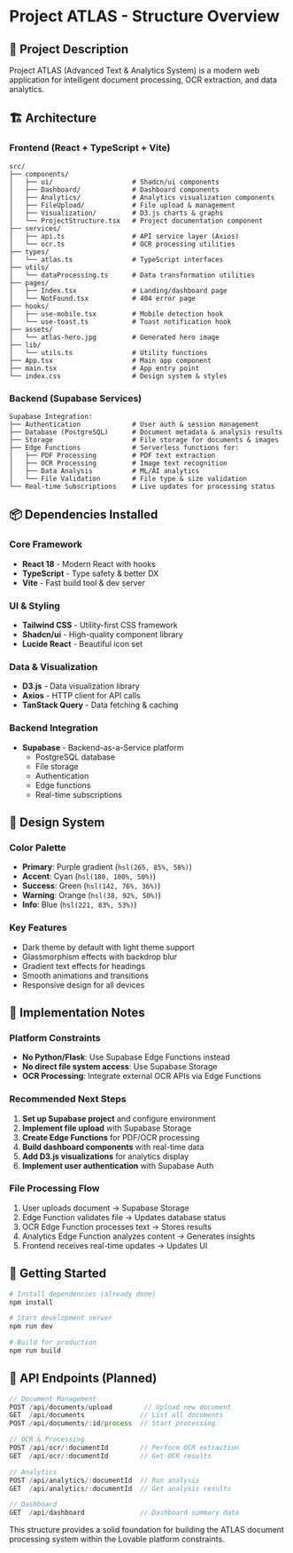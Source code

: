 # Project ATLAS - Structure Overview

## 🚀 Project Description
Project ATLAS (Advanced Text & Analytics System) is a modern web application for intelligent document processing, OCR extraction, and data analytics.

## 🏗️ Architecture

### Frontend (React + TypeScript + Vite)
```
src/
├── components/
│   ├── ui/                    # Shadcn/ui components
│   ├── Dashboard/             # Dashboard components
│   ├── Analytics/             # Analytics visualization components  
│   ├── FileUpload/            # File upload & management
│   ├── Visualization/         # D3.js charts & graphs
│   └── ProjectStructure.tsx   # Project documentation component
├── services/
│   ├── api.ts                 # API service layer (Axios)
│   └── ocr.ts                 # OCR processing utilities
├── types/
│   └── atlas.ts               # TypeScript interfaces
├── utils/
│   └── dataProcessing.ts      # Data transformation utilities
├── pages/
│   ├── Index.tsx              # Landing/dashboard page
│   └── NotFound.tsx           # 404 error page
├── hooks/
│   ├── use-mobile.tsx         # Mobile detection hook
│   └── use-toast.ts           # Toast notification hook
├── assets/
│   └── atlas-hero.jpg         # Generated hero image
├── lib/
│   └── utils.ts               # Utility functions
├── App.tsx                    # Main app component
├── main.tsx                   # App entry point
└── index.css                  # Design system & styles
```

### Backend (Supabase Services)
```
Supabase Integration:
├── Authentication             # User auth & session management
├── Database (PostgreSQL)      # Document metadata & analysis results  
├── Storage                    # File storage for documents & images
├── Edge Functions             # Serverless functions for:
│   ├── PDF Processing         # PDF text extraction
│   ├── OCR Processing         # Image text recognition
│   ├── Data Analysis          # ML/AI analytics
│   └── File Validation        # File type & size validation
└── Real-time Subscriptions    # Live updates for processing status
```

## 📦 Dependencies Installed

### Core Framework
- **React 18** - Modern React with hooks
- **TypeScript** - Type safety & better DX
- **Vite** - Fast build tool & dev server

### UI & Styling  
- **Tailwind CSS** - Utility-first CSS framework
- **Shadcn/ui** - High-quality component library
- **Lucide React** - Beautiful icon set

### Data & Visualization
- **D3.js** - Data visualization library
- **Axios** - HTTP client for API calls
- **TanStack Query** - Data fetching & caching

### Backend Integration
- **Supabase** - Backend-as-a-Service platform
  - PostgreSQL database
  - File storage
  - Authentication
  - Edge functions
  - Real-time subscriptions

## 🎨 Design System

### Color Palette
- **Primary**: Purple gradient (`hsl(265, 85%, 58%)`)
- **Accent**: Cyan (`hsl(180, 100%, 50%)`) 
- **Success**: Green (`hsl(142, 76%, 36%)`)
- **Warning**: Orange (`hsl(38, 92%, 50%)`)
- **Info**: Blue (`hsl(221, 83%, 53%)`)

### Key Features
- Dark theme by default with light theme support
- Glassmorphism effects with backdrop blur
- Gradient text effects for headings
- Smooth animations and transitions
- Responsive design for all devices

## 🔧 Implementation Notes

### Platform Constraints
- **No Python/Flask**: Use Supabase Edge Functions instead
- **No direct file system access**: Use Supabase Storage
- **OCR Processing**: Integrate external OCR APIs via Edge Functions

### Recommended Next Steps
1. **Set up Supabase project** and configure environment
2. **Implement file upload** with Supabase Storage
3. **Create Edge Functions** for PDF/OCR processing  
4. **Build dashboard components** with real-time data
5. **Add D3.js visualizations** for analytics display
6. **Implement user authentication** with Supabase Auth

### File Processing Flow
1. User uploads document → Supabase Storage
2. Edge Function validates file → Updates database status
3. OCR Edge Function processes text → Stores results  
4. Analytics Edge Function analyzes content → Generates insights
5. Frontend receives real-time updates → Updates UI

## 🚀 Getting Started

```bash
# Install dependencies (already done)
npm install

# Start development server  
npm run dev

# Build for production
npm run build
```

## 📝 API Endpoints (Planned)

```typescript
// Document Management
POST /api/documents/upload        // Upload new document
GET  /api/documents              // List all documents  
POST /api/documents/:id/process  // Start processing

// OCR & Processing
POST /api/ocr/:documentId        // Perform OCR extraction
GET  /api/ocr/:documentId        // Get OCR results

// Analytics  
POST /api/analytics/:documentId  // Run analysis
GET  /api/analytics/:documentId  // Get analysis results

// Dashboard
GET  /api/dashboard              // Dashboard summary data
```

This structure provides a solid foundation for building the ATLAS document processing system within the Lovable platform constraints.